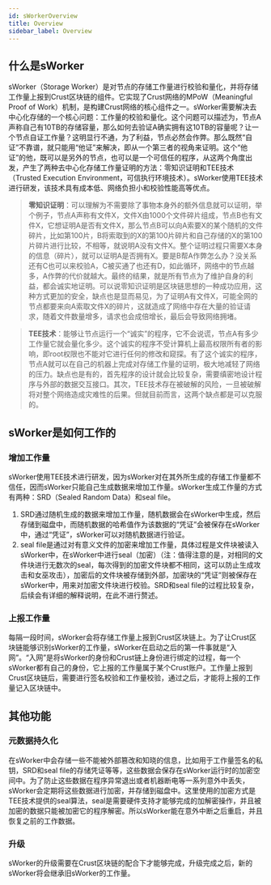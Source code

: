 ```yaml
---
id: sWorkerOverview
title: Overview
sidebar_label: Overview
---
```


## 什么是sWorker

sWorker（Storage Worker）是对节点的存储工作量进行校验和量化，并将存储工作量上报到Crust区块链的组件。它实现了Crust网络的MPoW（Meaningful Proof of Work）机制，是构建Crust网络的核心组件之一。sWorker需要解决去中心化存储的一个核心问题：工作量的校验和量化。这个问题可以描述为，节点A声称自己有10TB的存储容量，那么如何去验证A确实拥有这10TB的容量呢？让一个节点自证工作量？这明显行不通，为了利益，节点必然会作弊。那么既然“自证”不靠谱，就只能用“他证”来解决，即从一个第三者的视角来证明。这个“他证”的他，既可以是另外的节点，也可以是一个可信任的程序，从这两个角度出发，产生了两种去中心化存储工作量证明的方法：零知识证明和TEE技术（Trusted Execution Environment，可信执行环境技术）。sWorker使用TEE技术进行研发，该技术具有成本低、网络负担小和校验性能高等优点。

> **零知识证明**：可以理解为不需要除了事物本身外的额外信息就可以证明，举个例子，节点A声称有文件X，文件X由1000个文件碎片组成，节点B也有文件X，它想证明A是否有文件X，那么节点B可以向A索要X的某个随机的文件碎片，比如第100片，B将索取到的X的第100片碎片和自己存储的X的第100片碎片进行比较，不相等，就说明A没有文件X。整个证明过程只需要X本身的信息（碎片），就可以证明A是否拥有X。要是B帮A作弊怎么办？没关系还有C也可以来校验A，C被买通了也还有D，如此循环，网络中的节点越多，A作弊的代价就越大。最终的结果，就是所有节点为了维护自身的利益，都会诚实地证明。可以说零知识证明是区块链思想的一种成功应用，这种方式更加的安全，缺点也是显而易见，为了证明A有文件X，可能全网的节点都要来向A索取文件X的碎片，这就造成了网络中存在大量的验证请求，随着文件数量增多，请求也会成倍增长，最后会导致网络拥堵。

> **TEE技术**：能够让节点运行一个“诚实”的程序，它不会说谎，节点A有多少工作量它就会量化多少。这个诚实的程序不受计算机上最高权限所有者的影响，即root权限也不能对它进行任何的修改和窥探。有了这个诚实的程序，节点A就可以在自己的机器上完成对存储工作量的证明，极大地减轻了网络的压力。缺点也是有的，首先程序的设计就会比较复杂，需要缜密地设计程序与外部的数据交互接口。其次，TEE技术存在被破解的风险，一旦被破解将对整个网络造成灾难性的后果。但就目前而言，这两个缺点都是可以克服的。


## sWorker是如何工作的

### 增加工作量
sWorker使用TEE技术进行研发，因为sWorker对在其外所生成的存储工作量都不信任，因而sWorker只能自己生成数据来增加工作量。sWorker生成工作量的方式有两种：SRD（Sealed Random Data）和seal file。

1. SRD通过随机生成的数据来增加工作量，随机数据会在sWorker中生成，然后存储到磁盘中，而随机数据的哈希值作为该数据的“凭证”会被保存在sWorker中，通过“凭证”，sWorker可以对随机数据进行验证。
1. seal file是通过对有意义文件的加密来增加工作量，具体过程是文件块被读入sWorker中，在sWorker中进行seal（加密）（注：值得注意的是，对相同的文件块进行无数次的seal，每次得到的加密文件块都不相同，这可以防止生成攻击和女巫攻击），加密后的文件块被存储到外部，加密块的“凭证”则被保存在sWorker中，用来对加密文件块进行校验。SRD和seal file的过程比较复杂，后续会有详细的解释说明，在此不进行赘述。

### 上报工作量
每隔一段时间，sWorker会将存储工作量上报到Crust区块链上。为了让Crust区块链能够识别sWorker的工作量，sWorker在启动之后的第一件事就是“入网”。“入网”是将sWorker的身份和Crust链上身份进行绑定的过程，每一个sWorker都有自己的身份，它上报的工作量属于某个Crust账户。工作量上报到Crust区块链后，需要进行签名校验和工作量校验，通过之后，才能将上报的工作量记入区块链中。


## 其他功能

### 元数据持久化
在sWorker中会存储一些不能被外部篡改和知晓的信息，比如用于工作量签名的私钥，SRD和seal file的存储凭证等等，这些数据会保存在sWorker运行时的加密空间中。为了防止这些数据在程序异常退出或者机器断电等一系列意外中丢失，sWorker会定期将这些数据进行加密，并存储到磁盘中。这里使用的加密方式是TEE技术提供的seal算法，seal是需要硬件支持才能够完成的加解密操作，并且被加密的数据只能被加密它的程序解密。所以sWorker能在意外中断之后重启，并且恢复之前的工作数据。

### 升级
sWorker的升级需要在Crust区块链的配合下才能够完成，升级完成之后，新的sWorker将会继承旧sWorker的工作量。

